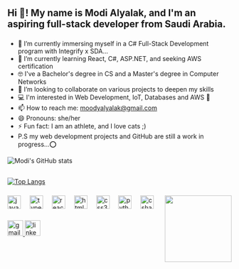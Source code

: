 <h2 align="left">Hi 👋! My name is Modi Alyalak, and I'm an aspiring full-stack developer from Saudi Arabia. </h2>

###

- 🔭 I’m currently immersing myself in a C# Full-Stack Development program with Integrify x SDA...
- 🌱 I’m currently learning React, C#, ASP.NET, and seeking AWS certification
- 🤓 I've a Bachelor's degree in CS and a Master's degree in Computer Networks
- 👯 I’m looking to collaborate on various projects to deepen my skills
- 💻 I'm interested in Web Development, IoT, Databases and AWS 🥇 
- 📫 How to reach me: [moodyalyalak@gmail.com](mailto:moodyalyalak@gmail.com)
- 😄 Pronouns: she/her
- ⚡ Fun fact: I am an athlete, and I love cats ;)
- P.S my web development projects and GitHub are still a work in progress...⭕️

<div align="center">
<!--   <img src="https://github-readme-stats.vercel.app/api?username=modiox&hide_title=false&hide_rank=false&show_icons=true&include_all_commits=true&count_private=true&disable_animations=false&theme=dracula&locale=en&hide_border=false" height="150" alt="stats graph"  /> -->
<!--   <img src="https://github-readme-stats.vercel.app/api/top-langs?username=modiox&locale=en&hide_title=false&layout=compact&card_width=320&langs_count=5&theme=dracula&hide_border=false" height="150" alt="languages graph"  /> -->

 <span style="display: flex; justify-content: space-between; width: 100%;">  ![Modi's GitHub stats](https://github-readme-stats.vercel.app/api?username=modiox&show_icons=true&theme=radical)  </span>
 ##
 <span style="display: flex; justify-content: space-between; width: 100%;">  [![Top Langs](https://github-readme-stats.vercel.app/api/top-langs/?username=modiox&layout=pie&theme=radical)](https://github.com/modiox/github-readme-stats) </span>
  </div>
</span>

###


<img align="right" height="150" src="https://i.imgflip.com/65efzo.gif"  />

###

<div align="left">
  <img src="https://cdn.jsdelivr.net/gh/devicons/devicon/icons/javascript/javascript-original.svg" height="30" alt="javascript logo"  />
  <img width="12" />
  <img src="https://cdn.jsdelivr.net/gh/devicons/devicon/icons/typescript/typescript-original.svg" height="30" alt="typescript logo"  />
  <img width="12" />
  <img src="https://cdn.jsdelivr.net/gh/devicons/devicon/icons/react/react-original.svg" height="30" alt="react logo"  />
  <img width="12" />
  <img src="https://cdn.jsdelivr.net/gh/devicons/devicon/icons/html5/html5-original.svg" height="30" alt="html5 logo"  />
  <img width="12" />
  <img src="https://cdn.jsdelivr.net/gh/devicons/devicon/icons/css3/css3-original.svg" height="30" alt="css3 logo"  />
  <img width="12" />
  <img src="https://cdn.jsdelivr.net/gh/devicons/devicon/icons/python/python-original.svg" height="30" alt="python logo"  />
  <img width="12" />
  <img src="https://cdn.jsdelivr.net/gh/devicons/devicon/icons/csharp/csharp-original.svg" height="30" alt="csharp logo"  />
</div>

###

<div align="left">
  <a href="mailto:moodyalyalak@gmail.com"> 
    <img src="https://img.shields.io/static/v1?message=Gmail&logo=gmail&label=&color=D14836&logoColor=white&labelColor=&style=for-the-badge" height="35" alt="gmail logo"  /> 
  </a>
  <a href="https://www.linkedin.com/in/modi-a-alyalak/"> 
    <img src="https://img.shields.io/static/v1?message=LinkedIn&logo=linkedin&label=&color=0077B5&logoColor=white&labelColor=&style=for-the-badge" height="35" alt="linkedin logo"  />
  </a> 
 
</div>





###


<br clear="both">

<!-- <img src="https://raw.githubusercontent.com/modiox/maurodesouza/output/snake.svg" alt="Snake animation" /> -->

###


<!--
**modiox/modiox** is a ✨ _special_ ✨ repository because its `README.md` (this file) appears on your GitHub profile.

Here are some ideas to get you started:

- 🔭 I’m currently working on ...
- 🌱 I’m currently learning ...
- 👯 I’m looking to collaborate on ...
- 🤔 I’m looking for help with ...
- 💬 Ask me about ...
- 📫 How to reach me: ...
- 😄 Pronouns: ...
- ⚡ Fun fact: ...
-->
